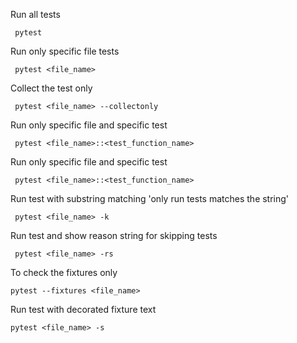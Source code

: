 
Run all tests

<code> pytest </code>

Run only specific file tests

<code> pytest <file_name> </code>


Collect the test only

<code> pytest <file_name> --collectonly </code>


Run only specific file and specific test

<code> pytest <file_name>::<test_function_name> </code>

Run only specific file and specific test

<code> pytest <file_name>::<test_function_name> </code>

Run test with substring matching 'only run tests matches the string'

<code> pytest <file_name> -k <sting> </code>


Run test and show reason string for skipping tests

<code> pytest <file_name> -rs </code>


To check the fixtures only 

<code>pytest --fixtures <file_name> </code>


Run test with decorated fixture text

<code>pytest <file_name> -s </code>